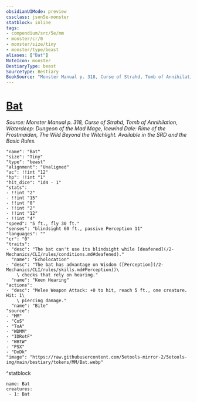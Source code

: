 ```yaml
---
obsidianUIMode: preview
cssclass: json5e-monster
statblock: inline
tags:
- compendium/src/5e/mm
- monster/cr/0
- monster/size/tiny
- monster/type/beast
aliases: ["Bat"]
NoteIcon: monster
BestiaryType: beast
SourceType: Bestiary
BookSource: "Monster Manual p. 318, Curse of Strahd, Tomb of Annihilation, Waterdeep: Dungeon of the Mad Mage, Icewind Dale: Rime of the Frostmaiden, The Wild Beyond the Witchlight. Available in the SRD and the Basic Rules."
---
```

# [Bat](2-Mechanics/CLI/bestiary/beast/bat.md)
*Source: Monster Manual p. 318, Curse of Strahd, Tomb of Annihilation, Waterdeep: Dungeon of the Mad Mage, Icewind Dale: Rime of the Frostmaiden, The Wild Beyond the Witchlight. Available in the SRD and the Basic Rules.*  

```statblock
"name": "Bat"
"size": "Tiny"
"type": "beast"
"alignment": "Unaligned"
"ac": !!int "12"
"hp": !!int "1"
"hit_dice": "1d4 - 1"
"stats":
- !!int "2"
- !!int "15"
- !!int "8"
- !!int "2"
- !!int "12"
- !!int "4"
"speed": "5 ft., fly 30 ft."
"senses": "blindsight 60 ft., passive Perception 11"
"languages": ""
"cr": "0"
"traits":
- "desc": "The bat can't use its blindsight while [deafened](/2-Mechanics/CLI/rules/conditions.md#deafened)."
  "name": "Echolocation"
- "desc": "The bat has advantage on Wisdom ([Perception](/2-Mechanics/CLI/rules/skills.md#Perception))\
    \ checks that rely on hearing."
  "name": "Keen Hearing"
"actions":
- "desc": "Melee Weapon Attack: +0 to hit, reach 5 ft., one creature. Hit: 1\
    \ piercing damage."
  "name": "Bite"
"source":
- "MM"
- "CoS"
- "ToA"
- "WDMM"
- "IDRotF"
- "WBtW"
- "PSX"
- "DoDk"
"image": "https://raw.githubusercontent.com/5etools-mirror-2/5etools-img/main/bestiary/tokens/MM/Bat.webp"
```
^statblock

```encounter-table
name: Bat
creatures:
 - 1: Bat
```